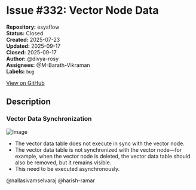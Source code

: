 # Issue #332: Vector Node Data

**Repository:** esysflow  
**Status:** Closed  
**Created:** 2025-07-23  
**Updated:** 2025-09-17  
**Closed:** 2025-09-17  
**Author:** @divya-rosy  
**Assignees:** @M-Barath-Vikraman  
**Labels:** `bug`  

[View on GitHub](https://github.com/Simtestlab/esysflow/issues/332)

## Description

### Vector Data Synchronization

![Image](https://github.com/user-attachments/assets/052f52b7-6894-4f6a-acd3-f9ab55a6856e)

- The vector data table does not execute in sync with the vector node.
- The vector data table is not synchronized with the vector node—for example, when the vector node is deleted, the vector data table should also be removed, but it remains visible.
- This need to be executed asynchronously.

@nallasivamselvaraj @harish-ramar 